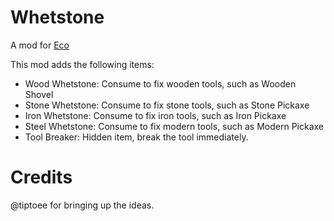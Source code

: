 # Whetstone

A mod for [Eco](https://play.eco/)

This mod adds the following items:

* Wood Whetstone: Consume to fix wooden tools, such as Wooden Shovel
* Stone Whetstone: Consume to fix stone tools, such as Stone Pickaxe
* Iron Whetstone: Consume to fix iron tools, such as Iron Pickaxe
* Steel Whetstone: Consume to fix modern tools, such as Modern Pickaxe
* Tool Breaker: Hidden item, break the tool immediately.

# Credits

@tiptoee for bringing up the ideas.
